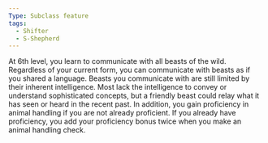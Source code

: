 ```yaml
---
Type: Subclass feature
tags:
  - Shifter
  - S-Shepherd
---
```

At 6th level, you learn to communicate with all beasts of the wild. Regardless of your current form, you can communicate with beasts as if you shared a language. Beasts you
communicate with are still limited by their inherent intelligence. Most lack the intelligence to convey or understand sophisticated concepts, but a friendly beast could relay what it has seen or heard in the recent past.
In addition, you gain proficiency in animal handling if you are not already proficient. If you already have proficiency, you add your proficiency bonus twice when you make an animal handling check.